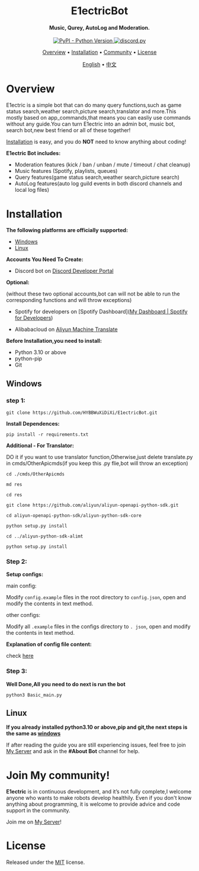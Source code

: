 <h1 align="center">
  E1ectricBot
  <br>
</h1>

<h4 align="center">Music, Qurey, AutoLog and Moderation.</h4>

<p align="center">
  <a href="https://www.python.org/downloads/">
    <img alt="PyPI - Python Version" src="https://img.shields.io/pypi/pyversions/discord.py">
  </a>
  <a href="https://github.com/Rapptz/discord.py/">
     <img src="https://img.shields.io/badge/discord-py-blue.svg" alt="discord.py">
  </a>
</p>

<p align="center">
  <a href="#overview">Overview</a>
  •
  <a href="#installation">Installation</a>
  •
  <a href="#join-my-community">Community</a>
  •
  <a href="#license">License</a>
</p>

<div>
<p align="center">
  <a href="https://github.com/HYBBWuXiDiXi/E1ectricBot/blob/master/README.md">English</a>
  •
  <a href="https://github.com/HYBBWuXiDiXi/E1ectricBot/blob/master/README-ZH.md">中文</a>
</p>
</div>

# Overview

E1ectric is a simple bot that can do many query functions,such as game status search,weather search,picture
search,translator and more.This mostly based on app_commands,that means you can easliy use commands without any
guide.You can turn E1ectric into an admin bot, music bot, search bot,new best friend or all of these together!

[Installation](#installation) is easy, and you do **NOT** need to know anything about coding!

**E1ectric Bot includes:**

- Moderation features (kick / ban / unban / mute / timeout / chat cleanup)
- Music features (Spotify, playlists, queues)
- Query features(game status search,weather search,picture search)
- AutoLog features(auto log guild events in both discord channels and local log files)

# Installation

**The following platforms are officially supported:**

- [Windows](#Windows)
- [Linux](#Linux)

**Accounts You Need To Create:**

- Discord bot on [Discord Developer Portal](https://discord.com/developers)

**Optional:**

(without these two optional accounts,bot can will not be able to run the corresponding functions and will throw
exceptions)

- Spotify for developers
  on [Spotify Dashboard]([My Dashboard | Spotify for Developers](https://developer.spotify.com/dashboard/))

- Alibabacloud on [Aliyun Machine Translate](https://www.alibabacloud.com/product/machine-translation)

**Before Installation,you need to install:**

- Python 3.10 or above
- python-pip
- Git

## Windows

### step 1:

```
git clone https://github.com/HYBBWuXiDiXi/E1ectricBot.git
```

**Install Dependences:**

```
pip install -r requirements.txt
```

**Additional - For Translator:**

DO it if you want to use translator function,Otherwise,just delete translate.py in cmds/OtherApicmds(if you keep this
.py flie,bot will throw an exception)

```
cd ./cmds/OtherApicmds
```

```
md res
```

```
cd res
```

```
git clone https://github.com/aliyun/aliyun-openapi-python-sdk.git
```

```
cd aliyun-openapi-python-sdk/aliyun-python-sdk-core
```

```
python setup.py install
```

```
cd ../aliyun-python-sdk-alimt
```

```
python setup.py install
```

### Step 2:

**Setup configs:**

main config:

Modify  `config.example` files in the root directory to `config.json`, open and modify the contents in text method.

other configs:

Modify all `.example` files in the configs directory to `. json`, open and modify the contents in text method.

**Explanation of config file content:**

check [here](https://github.com/HYBBWuXiDiXi/E1ectricBot/blob/master/readme/configs.md)

### Step 3:

**Well Done,All you need to do next is run the bot**

```
python3 Basic_main.py
```

## Linux

**If you already installed python3.10 or above,pip and git,the next steps is the same as [windows](#windows)**

If after reading the guide you are still experiencing issues, feel free to join
[My Server](https://discord.gg/vWbkrGPyWY) and ask in the **#About Bot** channel for help.

# Join My community!

**E1ectric** is in continuous development, and it’s not fully complete,I welcome anyone who wants to make robots develop
healthily. Even if you don't know anything about programming, it is welcome to provide advice and code support in the
community.

Join me on [My Server]([e1ectronic的服务器](https://discord.gg/vWbkrGPyWY))!

# License

Released under the [MIT](https://mit-license.org/) license.



